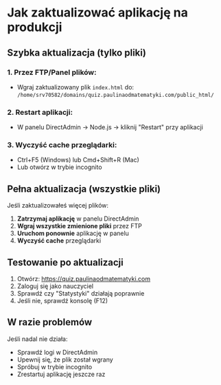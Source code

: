 # Jak zaktualizować aplikację na produkcji

## Szybka aktualizacja (tylko pliki)

### 1. Przez FTP/Panel plików:
- Wgraj zaktualizowany plik `index.html` do:
  `/home/srv70582/domains/quiz.paulinaodmatematyki.com/public_html/`

### 2. Restart aplikacji:
- W panelu DirectAdmin → Node.js → kliknij "Restart" przy aplikacji

### 3. Wyczyść cache przeglądarki:
- Ctrl+F5 (Windows) lub Cmd+Shift+R (Mac)
- Lub otwórz w trybie incognito

## Pełna aktualizacja (wszystkie pliki)

Jeśli zaktualizowałeś więcej plików:

1. **Zatrzymaj aplikację** w panelu DirectAdmin
2. **Wgraj wszystkie zmienione pliki** przez FTP
3. **Uruchom ponownie** aplikację w panelu
4. **Wyczyść cache** przeglądarki

## Testowanie po aktualizacji

1. Otwórz: https://quiz.paulinaodmatematyki.com
2. Zaloguj się jako nauczyciel
3. Sprawdź czy "Statystyki" działają poprawnie
4. Jeśli nie, sprawdź konsolę (F12)

## W razie problemów

Jeśli nadal nie działa:
- Sprawdź logi w DirectAdmin
- Upewnij się, że plik został wgrany
- Spróbuj w trybie incognito
- Zrestartuj aplikację jeszcze raz